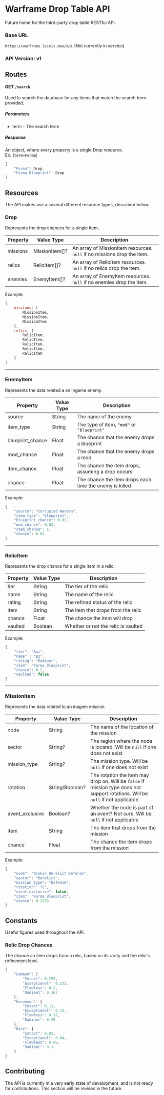 # Warframe Drop Table API
Future home for the third-party drop table RESTful API.

### Base URL
`https://warframe.lessis.moe/api` (Not currently in service)  

### API Version: v1

## Routes

#### GET `/search`
Used to search the database for any items that match the search term provided.

##### Parameters
- term - The search term

##### Response
An object, where every property is a single Drop resource.  
Ex. (`term=Forma`)  
```js
{
	"Forma": Drop,
	"Forma Blueprint": Drop
}
```

## Resources
The API makes use a several different resource types, described below.

### Drop
Represents the drop chances for a single item.

Property | Value Type | Description
--- | --- | ---
missions | MissionItem[]? | An array of MissionItem resources. `null` if no missions drop the item.
relics | RelicItem[]? | An array of RelicItem resources. `null` if no relics drop the item.
enemies | EnemyItem[]? | An array of EnemyItem resources. `null` if no enemies drop the item.

Example:
```js
{
    missions: [
        MissionItem,
        MissionItem,
        MissionItem
    ],
    relics: [
        RelicItem,
        RelicItem,
        RelicItem,
        RelicItem,
        RelicItem
    ]
}
```

---

### EnemyItem
Represents the data related a an ingame enemy.

Property | Value Type | Description
--- | --- | ---
source | String | The name of the enemy
item_type | String | The type of item, `"mod"` or `"blueprint"`
blueprint_chance | Float | The chance that the enemy drops a blueprint
mod_chance | Float | The chance that the enemy drops a mod
item_chance | Float | The chance the item drops, assuming a drop occurs
chance | Float | The chance the item drops each time the enemy is killed

Example:
```js
{
    "source": "Corrupted Warden",
    "item_type": "blueprint",
    "blueprint_chance": 0.01,
    "mod_chance": 0.03,
    "item_chance": 1,
    "chance": 0.01
}
```

---

### RelicItem
Represents the drop chance for a single item in a relic.

Property | Value Type | Description
--- | --- | ---
tier | String | The tier of the relic
name | String | The name of the relic
rating | String | The refined status of the relic
item | String | The item that drops from the relic
chance | Float | The chance the item will drop
vaulted | Boolean | Whether or not the relic is vaulted

Example:
```js
{
    "tier": "Axi",
    "name" : "B2",
    "rating": "Radiant",
    "item": "Forma Blueprint",
    "chance": 0.2,
    "vaulted": false
}
```

---

### MissionItem
Represents the data related to an inagem mission.

Property | Value Type | Description
--- | --- | ---
node | String | The name of the location of the mission
sector | String? | The region where the node is located. Will be `null` if one does not exist
mission_type | String? | The mission type. Will be `null` if one does not exist
rotation | String/Boolean? | The rotation the item may drop on. Will be `false` if mission type does not support rotations. Will be `null` if not applicable.
event_exclusive | Boolean? | Whether the node is part of an event? Not sure. Will be `null` if not applicable
item | String | The item that drops from the mission
chance | Float | The chance the item drops from the mission

Example:
```js
{
    "node": "Orokin Derelict Defense",
    "sector": "Derelict",
    "mission_type": "Defense",
    "rotation": "C",
    "event_exclusive": false,
    "item": "Forma Blueprint",
    "chance": 0.2256
}
```

## Constants
Useful figures used throughout the API.

### Relic Drop Chances
The chance an item drops from a relic, based on its rarity and the relic's refinement level.
```js
{
    "Common": {
        "Intact": 0.253,
        "Exceptional": 0.233,
        "Flawless": 0.2,
        "Radiant": 0.167
    },
    "Uncommon": {
        "Intact": 0.11,
        "Exceptional": 0.13,
        "Flawless": 0.17,
        "Radiant": 0.20
    },
    "Rare": {
        "Intact": 0.02,
        "Exceptional": 0.04,
        "Flawless": 0.06,
        "Radiant": 0.1
    }
}
```

## Contributing
The API is currently in a very early state of development, and is
not ready for contributions. This section will be revised in the
future.